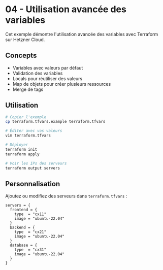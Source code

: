 # 04 - Utilisation avancée des variables

Cet exemple démontre l'utilisation avancée des variables avec Terraform sur Hetzner Cloud.

## Concepts

- Variables avec valeurs par défaut
- Validation des variables
- Locals pour réutiliser des valeurs
- Map de objets pour créer plusieurs ressources
- Merge de tags

## Utilisation

```bash
# Copier l'exemple
cp terraform.tfvars.example terraform.tfvars

# Éditer avec vos valeurs
vim terraform.tfvars

# Déployer
terraform init
terraform apply

# Voir les IPs des serveurs
terraform output servers
```

## Personnalisation

Ajoutez ou modifiez des serveurs dans `terraform.tfvars` :

```hcl
servers = {
  frontend = {
    type  = "cx11"
    image = "ubuntu-22.04"
  }
  backend = {
    type  = "cx21"
    image = "ubuntu-22.04"
  }
  database = {
    type  = "cx31"
    image = "ubuntu-22.04"
  }
}
```

